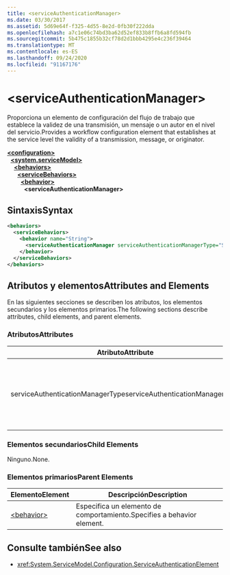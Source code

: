 ```yaml
---
title: <serviceAuthenticationManager>
ms.date: 03/30/2017
ms.assetid: 5d69e64f-f325-4d55-8e2d-0fb30f222dda
ms.openlocfilehash: a7c1e06c74bd3ba62d52ef833b8ffb6a8fd594fb
ms.sourcegitcommit: 5b475c1855b32cf78d2d1bbb4295e4c236f39464
ms.translationtype: MT
ms.contentlocale: es-ES
ms.lasthandoff: 09/24/2020
ms.locfileid: "91167176"
---
```

# \<serviceAuthenticationManager>

<span data-ttu-id="8e5a4-101">Proporciona un elemento de configuración del flujo de trabajo que establece la validez de una transmisión, un mensaje o un autor en el nivel del servicio.</span><span class="sxs-lookup"><span data-stu-id="8e5a4-101">Provides a workflow configuration element that establishes at the service level the validity of a transmission, message, or originator.</span></span>  
  
[**\<configuration>**](../configuration-element.md)\
&nbsp;&nbsp;[**\<system.serviceModel>**](system-servicemodel.md)\
&nbsp;&nbsp;&nbsp;&nbsp;[**\<behaviors>**](behaviors.md)\
&nbsp;&nbsp;&nbsp;&nbsp;&nbsp;&nbsp;[**\<serviceBehaviors>**](servicebehaviors.md)\
&nbsp;&nbsp;&nbsp;&nbsp;&nbsp;&nbsp;&nbsp;&nbsp;[**\<behavior>**](behavior-of-servicebehaviors.md)\
&nbsp;&nbsp;&nbsp;&nbsp;&nbsp;&nbsp;&nbsp;&nbsp;&nbsp;&nbsp;**\<serviceAuthenticationManager>**  
  
## <a name="syntax"></a><span data-ttu-id="8e5a4-102">Sintaxis</span><span class="sxs-lookup"><span data-stu-id="8e5a4-102">Syntax</span></span>  
  
```xml  
<behaviors>
  <serviceBehaviors>
    <behavior name="String">
      <serviceAuthenticationManager serviceAuthenticationManagerType="String" />
    </behavior>
  </serviceBehaviors>
</behaviors>
```  
  
## <a name="attributes-and-elements"></a><span data-ttu-id="8e5a4-103">Atributos y elementos</span><span class="sxs-lookup"><span data-stu-id="8e5a4-103">Attributes and Elements</span></span>  

 <span data-ttu-id="8e5a4-104">En las siguientes secciones se describen los atributos, los elementos secundarios y los elementos primarios.</span><span class="sxs-lookup"><span data-stu-id="8e5a4-104">The following sections describe attributes, child elements, and parent elements.</span></span>  
  
### <a name="attributes"></a><span data-ttu-id="8e5a4-105">Atributos</span><span class="sxs-lookup"><span data-stu-id="8e5a4-105">Attributes</span></span>  
  
|<span data-ttu-id="8e5a4-106">Atributo</span><span class="sxs-lookup"><span data-stu-id="8e5a4-106">Attribute</span></span>|<span data-ttu-id="8e5a4-107">Descripción</span><span class="sxs-lookup"><span data-stu-id="8e5a4-107">Description</span></span>|  
|---------------|-----------------|  
|<span data-ttu-id="8e5a4-108">serviceAuthenticationManagerType</span><span class="sxs-lookup"><span data-stu-id="8e5a4-108">serviceAuthenticationManagerType</span></span>|<span data-ttu-id="8e5a4-109">Cadena que especifica el tipo de la directiva de autenticación para el comportamiento actual.</span><span class="sxs-lookup"><span data-stu-id="8e5a4-109">A string that specifies the type of the authentication policy for the current behavior.</span></span>|  
  
### <a name="child-elements"></a><span data-ttu-id="8e5a4-110">Elementos secundarios</span><span class="sxs-lookup"><span data-stu-id="8e5a4-110">Child Elements</span></span>  

 <span data-ttu-id="8e5a4-111">Ninguno.</span><span class="sxs-lookup"><span data-stu-id="8e5a4-111">None.</span></span>  
  
### <a name="parent-elements"></a><span data-ttu-id="8e5a4-112">Elementos primarios</span><span class="sxs-lookup"><span data-stu-id="8e5a4-112">Parent Elements</span></span>  
  
|<span data-ttu-id="8e5a4-113">Elemento</span><span class="sxs-lookup"><span data-stu-id="8e5a4-113">Element</span></span>|<span data-ttu-id="8e5a4-114">Descripción</span><span class="sxs-lookup"><span data-stu-id="8e5a4-114">Description</span></span>|  
|-------------|-----------------|  
|[\<behavior>](behavior-of-endpointbehaviors.md)|<span data-ttu-id="8e5a4-115">Especifica un elemento de comportamiento.</span><span class="sxs-lookup"><span data-stu-id="8e5a4-115">Specifies a behavior element.</span></span>|  
  
## <a name="see-also"></a><span data-ttu-id="8e5a4-116">Consulte también</span><span class="sxs-lookup"><span data-stu-id="8e5a4-116">See also</span></span>

- <xref:System.ServiceModel.Configuration.ServiceAuthenticationElement>
